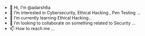 - 👋 Hi, I’m @adarsh6a
- 👀 I’m interested in Cybersecurity, Ethical Hacking , Pen Testing ...
- 🌱 I’m currently learning Ethical Hacking...
- 💞️ I’m looking to collaborate on something related to Security ...
- 📫 How to reach me ...

<!---
adarsh6a/adarsh6a is a ✨ special ✨ repository because its `README.md` (this file) appears on your GitHub profile.
You can click the Preview link to take a look at your changes.
--->
